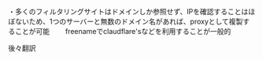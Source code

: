 ・多くのフィルタリングサイトはドメインしか参照せず、IPを確認することはほぼないため、1つのサーバーと無数のドメイン名があれば、proxyとして複製することが可能
　　freenameでclaudflare'sなどを利用することが一般的

後々翻訳
